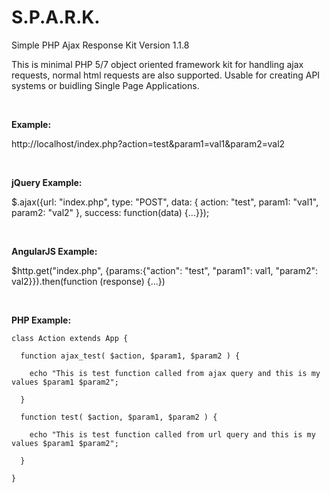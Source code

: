 # S.P.A.R.K.
Simple PHP Ajax Response Kit Version 1.1.8

This is minimal PHP 5/7 object oriented framework kit for handling ajax requests, normal html requests are also supported.
Usable for creating API systems or buidling Single Page Applications.

<br/>

<strong>Example:</strong>

http://localhost/index.php?action=test&param1=val1&param2=val2

<br/>

<strong>jQuery Example:</strong>

  $.ajax({url: "index.php", type: "POST", data: { action: "test", param1: "val1", param2: "val2" }, success: function(data) {...}});
  
<br/>

<strong>AngularJS Example:</strong>

  $http.get("index.php", {params:{"action": "test", "param1": val1, "param2": val2}}).then(function (response) {...})
  
<br/>

<strong>PHP Example:</strong>
  
    class Action extends App {

      function ajax_test( $action, $param1, $param2 ) {

        echo "This is test function called from ajax query and this is my values $param1 $param2";

      }
	
      function test( $action, $param1, $param2 ) {

        echo "This is test function called from url query and this is my values $param1 $param2";

      }

    }
